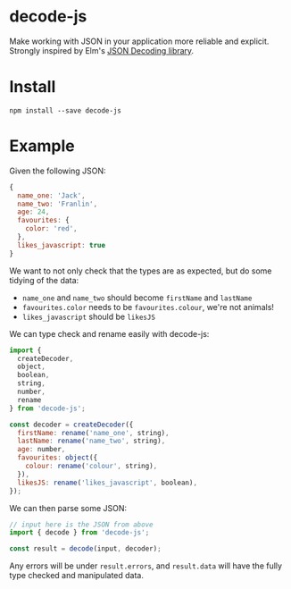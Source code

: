 # decode-js

Make working with JSON in your application more reliable and explicit. Strongly inspired by Elm's [JSON Decoding library](http://package.elm-lang.org/packages/elm-lang/core/latest/Json-Decode).

# Install

```
npm install --save decode-js
```

# Example

Given the following JSON:

```js
{
  name_one: 'Jack',
  name_two: 'Franlin',
  age: 24,
  favourites: {
    color: 'red',
  },
  likes_javascript: true
}
```

We want to not only check that the types are as expected, but do some tidying of the data:

- `name_one` and `name_two` should become `firstName` and `lastName`
- `favourites.color` needs to be `favourites.colour`, we're not animals!
- `likes_javascript` should be `likesJS`

We can type check and rename easily with decode-js:

```js
import {
  createDecoder,
  object,
  boolean,
  string,
  number,
  rename
} from 'decode-js';

const decoder = createDecoder({
  firstName: rename('name_one', string),
  lastName: rename('name_two', string),
  age: number,
  favourites: object({
    colour: rename('colour', string),
  }),
  likesJS: rename('likes_javascript', boolean),
});
```

We can then parse some JSON:

```js
// input here is the JSON from above
import { decode } from 'decode-js';

const result = decode(input, decoder);
```

Any errors will be under `result.errors`, and `result.data` will have the fully type checked and manipulated data.
